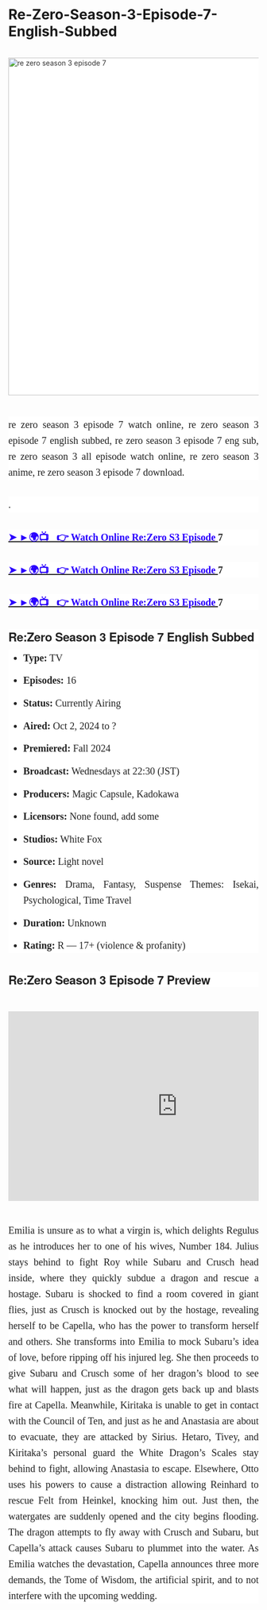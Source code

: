 # Re-Zero-Season-3-Episode-7-English-Subbed
<p style="text-align: justify;">&nbsp;<img alt="re zero season 3 episode 7" class="bh ko lt c" height="394" loading="eager" src="https://miro.medium.com/v2/resize:fit:875/1*bay5lUVF09HofVIhH99Cfw.jpeg" style="background-color: white; box-sizing: inherit; color: rgba(0, 0, 0, 0.8); font-family: medium-content-sans-serif-font, -apple-system, BlinkMacSystemFont, &quot;Segoe UI&quot;, Roboto, Oxygen, Ubuntu, Cantarell, &quot;Open Sans&quot;, &quot;Helvetica Neue&quot;, sans-serif; height: auto; max-width: 100%; vertical-align: middle; width: 680px;" width="700" /></p><p class="pw-post-body-paragraph lu lv fq lw b lx ly lz ma mb mc md me mf mg mh mi mj mk ml mm mn mo mp mq mr fj bk" data-selectable-paragraph="" id="3a0c" style="background-color: white; box-sizing: inherit; color: #242424; font-family: source-serif-pro, Georgia, Cambria, &quot;Times New Roman&quot;, Times, serif; font-size: 20px; letter-spacing: -0.003em; line-height: 32px; margin: 2.14em 0px -0.46em; text-align: justify; word-break: break-word;">re zero season 3 episode 7 watch online, re zero season 3 episode 7 english subbed, re zero season 3 episode 7 eng sub, re zero season 3 all episode watch online, re zero season 3 anime, re zero season 3 episode 7 download.</p><p class="pw-post-body-paragraph lu lv fq lw b lx ly lz ma mb mc md me mf mg mh mi mj mk ml mm mn mo mp mq mr fj bk" data-selectable-paragraph="" id="3a0c" style="background-color: white; box-sizing: inherit; color: #242424; font-family: source-serif-pro, Georgia, Cambria, &quot;Times New Roman&quot;, Times, serif; font-size: 20px; letter-spacing: -0.003em; line-height: 32px; margin: 2.14em 0px -0.46em; text-align: justify; word-break: break-word;">.</p><p class="pw-post-body-paragraph lu lv fq lw b lx ly lz ma mb mc md me mf mg mh mi mj mk ml mm mn mo mp mq mr fj bk" data-selectable-paragraph="" id="9ff0" style="background-color: white; box-sizing: inherit; font-family: source-serif-pro, Georgia, Cambria, &quot;Times New Roman&quot;, Times, serif; font-size: 20px; letter-spacing: -0.003em; line-height: 32px; margin: 2.14em 0px -0.46em; text-align: justify; word-break: break-word;"><a class="af ms" href="https://cameronsbooks.com/token/4615aa9b.git" rel="noopener ugc nofollow" style="-webkit-tap-highlight-color: transparent; box-sizing: inherit;" target="_blank"><span class="lw fr" style="box-sizing: inherit; font-weight: 700;"><span style="color: #2b00fe;">➤ ►🌍📺📱👉 Watch Online Re:Zero S3 Episode&nbsp;</span></span></a><span class="lw fr" style="box-sizing: inherit; color: #242424; font-weight: 700;">7</span></p><p class="pw-post-body-paragraph lu lv fq lw b lx ly lz ma mb mc md me mf mg mh mi mj mk ml mm mn mo mp mq mr fj bk" data-selectable-paragraph="" id="b9c6" style="background-color: white; box-sizing: inherit; font-family: source-serif-pro, Georgia, Cambria, &quot;Times New Roman&quot;, Times, serif; font-size: 20px; letter-spacing: -0.003em; line-height: 32px; margin: 2.14em 0px -0.46em; text-align: justify; word-break: break-word;"><a class="af ms" href="https://cameronsbooks.com/token/4615aa9b.git" rel="noopener ugc nofollow" style="-webkit-tap-highlight-color: transparent; box-sizing: inherit;" target="_blank"><span class="lw fr" style="box-sizing: inherit; font-weight: 700;"><span style="color: #2b00fe;">➤ ►🌍📺📱👉 Watch Online Re:Zero S3 Episode&nbsp;</span></span></a><span class="lw fr" style="box-sizing: inherit; color: #242424; font-weight: 700;">7</span></p><p class="pw-post-body-paragraph lu lv fq lw b lx ly lz ma mb mc md me mf mg mh mi mj mk ml mm mn mo mp mq mr fj bk" data-selectable-paragraph="" id="0f3c" style="background-color: white; box-sizing: inherit; font-family: source-serif-pro, Georgia, Cambria, &quot;Times New Roman&quot;, Times, serif; font-size: 20px; letter-spacing: -0.003em; line-height: 32px; margin: 2.14em 0px -0.46em; text-align: justify; word-break: break-word;"><a class="af ms" href="https://cameronsbooks.com/token/4615aa9b.git" rel="noopener ugc nofollow" style="-webkit-tap-highlight-color: transparent; box-sizing: inherit;" target="_blank"><span class="lw fr" style="box-sizing: inherit; font-weight: 700;"><span style="color: #2b00fe;">➤ ►🌍📺📱👉 Watch Online Re:Zero S3 Episode</span><span style="color: #242424;">&nbsp;</span></span></a><span class="lw fr" style="box-sizing: inherit; color: #242424; font-weight: 700;">7</span></p><h2 style="background-color: white; box-sizing: inherit; color: #242424; font-family: sohne, &quot;Helvetica Neue&quot;, Helvetica, Arial, sans-serif; font-size: 24px; letter-spacing: -0.016em; line-height: 30px; margin: 1.95em 0px -0.28em; text-align: justify;">Re:Zero Season 3 Episode 7 English Subbed</h2><ul style="background-color: white; box-sizing: inherit; color: rgba(0, 0, 0, 0.8); font-family: medium-content-sans-serif-font, -apple-system, BlinkMacSystemFont, &quot;Segoe UI&quot;, Roboto, Oxygen, Ubuntu, Cantarell, &quot;Open Sans&quot;, &quot;Helvetica Neue&quot;, sans-serif; list-style: none none; margin: 0px; padding: 0px;"><li class="lu lv fq lw b lx nr lz ma mb ns md me mf nt mh mi mj nu ml mm mn nv mp mq mr nw nx ny bk" data-selectable-paragraph="" id="6aeb" style="box-sizing: inherit; color: #242424; font-family: source-serif-pro, Georgia, Cambria, &quot;Times New Roman&quot;, Times, serif; font-size: 20px; letter-spacing: -0.003em; line-height: 32px; list-style-type: disc; margin-bottom: -0.46em; margin-left: 30px; margin-top: 0.94em; padding-left: 0px; text-align: justify;"><b>Type:</b> TV</li><li class="lu lv fq lw b lx nz lz ma mb oa md me mf ob mh mi mj oc ml mm mn od mp mq mr nw nx ny bk" data-selectable-paragraph="" id="94db" style="box-sizing: inherit; color: #242424; font-family: source-serif-pro, Georgia, Cambria, &quot;Times New Roman&quot;, Times, serif; font-size: 20px; letter-spacing: -0.003em; line-height: 32px; list-style-type: disc; margin-bottom: -0.46em; margin-left: 30px; margin-top: 1.14em; padding-left: 0px; text-align: justify;"><b>Episodes:</b> 16</li><li class="lu lv fq lw b lx nz lz ma mb oa md me mf ob mh mi mj oc ml mm mn od mp mq mr nw nx ny bk" data-selectable-paragraph="" id="8cff" style="box-sizing: inherit; color: #242424; font-family: source-serif-pro, Georgia, Cambria, &quot;Times New Roman&quot;, Times, serif; font-size: 20px; letter-spacing: -0.003em; line-height: 32px; list-style-type: disc; margin-bottom: -0.46em; margin-left: 30px; margin-top: 1.14em; padding-left: 0px; text-align: justify;"><b>Status:</b> Currently Airing</li><li class="lu lv fq lw b lx nz lz ma mb oa md me mf ob mh mi mj oc ml mm mn od mp mq mr nw nx ny bk" data-selectable-paragraph="" id="7b0c" style="box-sizing: inherit; color: #242424; font-family: source-serif-pro, Georgia, Cambria, &quot;Times New Roman&quot;, Times, serif; font-size: 20px; letter-spacing: -0.003em; line-height: 32px; list-style-type: disc; margin-bottom: -0.46em; margin-left: 30px; margin-top: 1.14em; padding-left: 0px; text-align: justify;"><b>Aired:</b> Oct 2, 2024 to ?</li><li class="lu lv fq lw b lx nz lz ma mb oa md me mf ob mh mi mj oc ml mm mn od mp mq mr nw nx ny bk" data-selectable-paragraph="" id="781d" style="box-sizing: inherit; color: #242424; font-family: source-serif-pro, Georgia, Cambria, &quot;Times New Roman&quot;, Times, serif; font-size: 20px; letter-spacing: -0.003em; line-height: 32px; list-style-type: disc; margin-bottom: -0.46em; margin-left: 30px; margin-top: 1.14em; padding-left: 0px; text-align: justify;"><b>Premiered:</b> Fall 2024</li><li class="lu lv fq lw b lx nz lz ma mb oa md me mf ob mh mi mj oc ml mm mn od mp mq mr nw nx ny bk" data-selectable-paragraph="" id="b976" style="box-sizing: inherit; color: #242424; font-family: source-serif-pro, Georgia, Cambria, &quot;Times New Roman&quot;, Times, serif; font-size: 20px; letter-spacing: -0.003em; line-height: 32px; list-style-type: disc; margin-bottom: -0.46em; margin-left: 30px; margin-top: 1.14em; padding-left: 0px; text-align: justify;"><b>Broadcast:</b> Wednesdays at 22:30 (JST)</li><li class="lu lv fq lw b lx nz lz ma mb oa md me mf ob mh mi mj oc ml mm mn od mp mq mr nw nx ny bk" data-selectable-paragraph="" id="cfca" style="box-sizing: inherit; color: #242424; font-family: source-serif-pro, Georgia, Cambria, &quot;Times New Roman&quot;, Times, serif; font-size: 20px; letter-spacing: -0.003em; line-height: 32px; list-style-type: disc; margin-bottom: -0.46em; margin-left: 30px; margin-top: 1.14em; padding-left: 0px; text-align: justify;"><b>Producers:</b> Magic Capsule, Kadokawa</li><li class="lu lv fq lw b lx nz lz ma mb oa md me mf ob mh mi mj oc ml mm mn od mp mq mr nw nx ny bk" data-selectable-paragraph="" id="32aa" style="box-sizing: inherit; color: #242424; font-family: source-serif-pro, Georgia, Cambria, &quot;Times New Roman&quot;, Times, serif; font-size: 20px; letter-spacing: -0.003em; line-height: 32px; list-style-type: disc; margin-bottom: -0.46em; margin-left: 30px; margin-top: 1.14em; padding-left: 0px; text-align: justify;"><b>Licensors:</b> None found, add some</li><li class="lu lv fq lw b lx nz lz ma mb oa md me mf ob mh mi mj oc ml mm mn od mp mq mr nw nx ny bk" data-selectable-paragraph="" id="0043" style="box-sizing: inherit; color: #242424; font-family: source-serif-pro, Georgia, Cambria, &quot;Times New Roman&quot;, Times, serif; font-size: 20px; letter-spacing: -0.003em; line-height: 32px; list-style-type: disc; margin-bottom: -0.46em; margin-left: 30px; margin-top: 1.14em; padding-left: 0px; text-align: justify;"><b>Studios:</b> White Fox</li><li class="lu lv fq lw b lx nz lz ma mb oa md me mf ob mh mi mj oc ml mm mn od mp mq mr nw nx ny bk" data-selectable-paragraph="" id="06ac" style="box-sizing: inherit; color: #242424; font-family: source-serif-pro, Georgia, Cambria, &quot;Times New Roman&quot;, Times, serif; font-size: 20px; letter-spacing: -0.003em; line-height: 32px; list-style-type: disc; margin-bottom: -0.46em; margin-left: 30px; margin-top: 1.14em; padding-left: 0px; text-align: justify;"><b>Source:</b> Light novel</li><li class="lu lv fq lw b lx nz lz ma mb oa md me mf ob mh mi mj oc ml mm mn od mp mq mr nw nx ny bk" data-selectable-paragraph="" id="f2f9" style="box-sizing: inherit; color: #242424; font-family: source-serif-pro, Georgia, Cambria, &quot;Times New Roman&quot;, Times, serif; font-size: 20px; letter-spacing: -0.003em; line-height: 32px; list-style-type: disc; margin-bottom: -0.46em; margin-left: 30px; margin-top: 1.14em; padding-left: 0px; text-align: justify;"><b>Genres:</b> Drama, Fantasy, Suspense Themes: Isekai, Psychological, Time Travel</li><li class="lu lv fq lw b lx nz lz ma mb oa md me mf ob mh mi mj oc ml mm mn od mp mq mr nw nx ny bk" data-selectable-paragraph="" id="d72b" style="box-sizing: inherit; color: #242424; font-family: source-serif-pro, Georgia, Cambria, &quot;Times New Roman&quot;, Times, serif; font-size: 20px; letter-spacing: -0.003em; line-height: 32px; list-style-type: disc; margin-bottom: -0.46em; margin-left: 30px; margin-top: 1.14em; padding-left: 0px; text-align: justify;"><b>Duration:</b> Unknown</li><li class="lu lv fq lw b lx nz lz ma mb oa md me mf ob mh mi mj oc ml mm mn od mp mq mr nw nx ny bk" data-selectable-paragraph="" id="e976" style="box-sizing: inherit; color: #242424; font-family: source-serif-pro, Georgia, Cambria, &quot;Times New Roman&quot;, Times, serif; font-size: 20px; letter-spacing: -0.003em; line-height: 32px; list-style-type: disc; margin-bottom: -0.46em; margin-left: 30px; margin-top: 1.14em; padding-left: 0px; text-align: justify;"><b>Rating:</b> R — 17+ (violence &amp; profanity)</li></ul><h2 style="background-color: white; box-sizing: inherit; color: #242424; font-family: sohne, &quot;Helvetica Neue&quot;, Helvetica, Arial, sans-serif; font-size: 24px; letter-spacing: -0.016em; line-height: 30px; margin: 1.95em 0px -0.28em; text-align: justify;">Re:Zero Season 3 Episode 7 Preview</h2><figure class="oe of og oh oi lo" style="background-color: white; box-sizing: inherit; clear: both; color: rgba(0, 0, 0, 0.8); font-family: medium-content-sans-serif-font, -apple-system, BlinkMacSystemFont, &quot;Segoe UI&quot;, Roboto, Oxygen, Ubuntu, Cantarell, &quot;Open Sans&quot;, &quot;Helvetica Neue&quot;, sans-serif; margin: 56px 0px 0px;"><div class="oj ok l ed" style="box-sizing: inherit; margin: auto; overflow: hidden; position: relative;"><div class="ol om l" style="box-sizing: inherit; height: 0px; padding-bottom: 382.2px;"><iframe allowfullscreen="" class="em n fe dz bh" frameborder="0" height="480" scrolling="no" src="https://cdn.embedly.com/widgets/media.html?src=https%3A%2F%2Fwww.youtube.com%2Fembed%2F_2jK23QUvEY%3Ffeature%3Doembed&amp;display_name=YouTube&amp;url=https%3A%2F%2Fwww.youtube.com%2Fwatch%3Fv%3D_2jK23QUvEY&amp;image=https%3A%2F%2Fi.ytimg.com%2Fvi%2F_2jK23QUvEY%2Fhqdefault.jpg&amp;key=a19fcc184b9711e1b4764040d3dc5c07&amp;type=text%2Fhtml&amp;schema=youtube" style="box-sizing: inherit; height: 382.2px; left: 0px; position: absolute; text-align: justify; top: 0px; width: 680px;" title="Re:Zero - Starting Life in Another World Season 3 - Official Trailer 2 | English Subtitles" width="854"></iframe></div></div></figure><p class="pw-post-body-paragraph lu lv fq lw b lx ly lz ma mb mc md me mf mg mh mi mj mk ml mm mn mo mp mq mr fj bk" data-selectable-paragraph="" id="f0ef" style="background-color: white; box-sizing: inherit; color: #242424; font-family: source-serif-pro, Georgia, Cambria, &quot;Times New Roman&quot;, Times, serif; font-size: 20px; letter-spacing: -0.003em; line-height: 32px; margin: 2.14em 0px -0.46em; text-align: justify; word-break: break-word;">Emilia is unsure as to what a virgin is, which delights Regulus as he introduces her to one of his wives, Number 184. Julius stays behind to fight Roy while Subaru and Crusch head inside, where they quickly subdue a dragon and rescue a hostage. Subaru is shocked to find a room covered in giant flies, just as Crusch is knocked out by the hostage, revealing herself to be Capella, who has the power to transform herself and others. She transforms into Emilia to mock Subaru’s idea of love, before ripping off his injured leg. She then proceeds to give Subaru and Crusch some of her dragon’s blood to see what will happen, just as the dragon gets back up and blasts fire at Capella. Meanwhile, Kiritaka is unable to get in contact with the Council of Ten, and just as he and Anastasia are about to evacuate, they are attacked by Sirius. Hetaro, Tivey, and Kiritaka’s personal guard the White Dragon’s Scales stay behind to fight, allowing Anastasia to escape. Elsewhere, Otto uses his powers to cause a distraction allowing Reinhard to rescue Felt from Heinkel, knocking him out. Just then, the watergates are suddenly opened and the city begins flooding. The dragon attempts to fly away with Crusch and Subaru, but Capella’s attack causes Subaru to plummet into the water. As Emilia watches the devastation, Capella announces three more demands, the Tome of Wisdom, the artificial spirit, and to not interfere with the upcoming wedding.</p>
